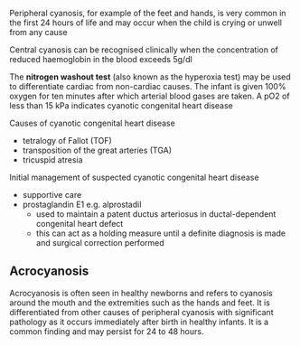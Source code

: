 Peripheral cyanosis, for example of the feet and hands, is very common in the first 24 hours of life and may occur when the child is crying or unwell from any cause  
  
Central cyanosis can be recognised clinically when the concentration of reduced haemoglobin in the blood exceeds 5g/dl  
  
The **nitrogen washout test** (also known as the hyperoxia test) may be used to differentiate cardiac from non\-cardiac causes. The infant is given 100% oxygen for ten minutes after which arterial blood gases are taken. A pO2 of less than 15 kPa indicates cyanotic congenital heart disease  
  
Causes of cyanotic congenital heart disease  
* tetralogy of Fallot (TOF)
* transposition of the great arteries (TGA)
* tricuspid atresia

  
Initial management of suspected cyanotic congenital heart disease  
* supportive care
* prostaglandin E1 e.g. alprostadil
	+ used to maintain a patent ductus arteriosus in ductal\-dependent congenital heart defect
	+ this can act as a holding measure until a definite diagnosis is made and surgical correction performed

  
Acrocyanosis
------------

  
Acrocyanosis is often seen in healthy newborns and refers to cyanosis around the mouth and the extremities such as the hands and feet. It is differentiated from other causes of peripheral cyanosis with significant pathology as it occurs immediately after birth in healthy infants. It is a common finding and may persist for 24 to 48 hours.